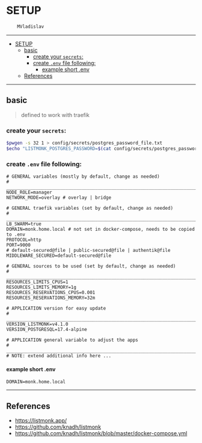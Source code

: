 # SETUP

```sh
    MVladislav
```

---

- [SETUP](#setup)
  - [basic](#basic)
    - [create your `secrets`:](#create-your-secrets)
    - [create `.env` file following:](#create-env-file-following)
      - [example short .env](#example-short-env)
  - [References](#references)

---

## basic

> defined to work with traefik

### create your `secrets`:

```sh
$pwgen -s 32 1 > config/secrets/postgres_password_file.txt
$echo "LISTMONK_POSTGRES_PASSWORD=$(cat config/secrets/postgres_password_file.txt)" >> .env
```

### create `.env` file following:

```env
# GENERAL variables (mostly by default, change as needed)
# ______________________________________________________________________________
NODE_ROLE=manager
NETWORK_MODE=overlay # overlay | bridge

# GENERAL traefik variables (set by default, change as needed)
# ______________________________________________________________________________
LB_SWARM=true
DOMAIN=monk.home.local # not set in docker-compose, needs to be copied to .env
PROTOCOL=http
PORT=9000
# default-secured@file | public-secured@file | authentik@file
MIDDLEWARE_SECURED=default-secured@file

# GENERAL sources to be used (set by default, change as needed)
# ______________________________________________________________________________
RESOURCES_LIMITS_CPUS=1
RESOURCES_LIMITS_MEMORY=1g
RESOURCES_RESERVATIONS_CPUS=0.001
RESOURCES_RESERVATIONS_MEMORY=32m

# APPLICATION version for easy update
# ______________________________________________________________________________
VERSION_LISTMONK=v4.1.0
VERSION_POSTGRESQL=17.4-alpine

# APPLICATION general variable to adjust the apps
# ______________________________________________________________________________
# NOTE: extend additional info here ...
```

#### example short .env

```env
DOMAIN=monk.home.local
```

---

## References

- <https://listmonk.app/>
- <https://github.com/knadh/listmonk>
- <https://github.com/knadh/listmonk/blob/master/docker-compose.yml>
